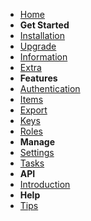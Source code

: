 <!-- docs/_sidebar.md -->

- [Home](README.md)
- **Get Started**
- [Installation](install/installation.md)
- [Upgrade](install/upgrade.md)
- [Information](install/encryption.md)
- [Extra](install/extra-settings.md)
- **Features**
- [Authentication](features/authentication.md)
- [Items](features/items.md)
- [Export](features/export.md)
- [Keys](features/keys.md)
- [Roles](features/roles.md)
- **Manage**
- [Settings](manage/settings.md)
- [Tasks](manage/tasks.md)
- **API**
- [Introduction](api/api-basic.md)
- **Help**
- [Tips](misc/tips.md)